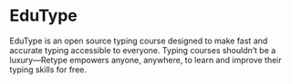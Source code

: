# EduType
EduType is an open source typing course designed to make fast and accurate typing accessible to everyone. Typing courses shouldn’t be a luxury—Retype empowers anyone, anywhere, to learn and improve their typing skills for free.
